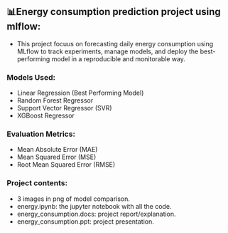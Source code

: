 ## 📊Energy consumption prediction project using mlflow:
- This project focuus  on forecasting daily energy consumption using MLflow to track experiments, manage models, and deploy the best-performing model in a reproducible and monitorable way.

### Models Used:
- Linear Regression (Best Performing Model)
- Random Forest Regressor
- Support Vector Regressor (SVR)
- XGBoost Regressor

### Evaluation Metrics:
- Mean Absolute Error (MAE)
- Mean Squared Error (MSE)
- Root Mean Squared Error (RMSE)

### Project contents:
- 3 images in png of model comparison.
- energy.ipynb: the jupyter notebook with all the code.
- energy_consumption.docs: project report/explanation.
- energy_consumption.ppt: project presentation.

